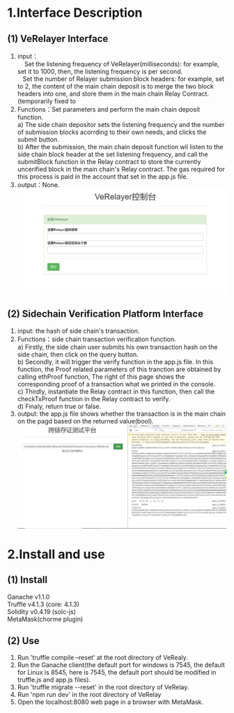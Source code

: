 # 1.Interface Description
## (1) VeRelayer Interface
1)	input：  
&nbsp; &nbsp; Set the listening frequency of VeRelayer(milliseconds): for example, set it to 1000, then, the listening frequency is per second.  
 &nbsp; &nbsp;Set the number of Relayer submission block headers: for example, set to 2, the content of the main chain deposit is to merge the two block headers into one, and store them in the main chain Relay Contract.(temporarily fixed to   
2)	Functions：Set parameters and perform the main chain deposit function.    
a)	The side chain depositor sets the listening frequency and the number of submission blocks acorrding to their own needs, and clicks the submit button.  
b)	After the submission, the main chain deposit function wil listen to the side chain block header at the set listening frequency, and call the submitBlock function in the Relay contract to store the currently uncerified block in the main chain's Relay contract. The gas required for this process is paid in the account that set in the app.js file.  
3)	output：None.  
![](/images/console.jpg)   
## (2) Sidechain Verification Platform Interface
1)	input: the hash of side chain's transaction.   
2)	Functions：side chain transaction verification function.   
a)	Firstly, the side chain user submits his own transaction hash on the side chain, then click on the query button.  
b)	Secondly, it will trigger the verify function in the app.js file. In this function, the Proof related parameters of this tranction are obtained by calling ethProof function, The right of this page shows the corresponding proof of a transaction what we printed in the console.   
c)	 Thirdly, instantiate the Relay contract in this function, then call the checkTxProof function in the Relay contract to verify.    
d)	Finaly, return true or false.    
3)	output: the app.js file shows whether the transaction is in the main chain on the pagd based on the returned value(bool).     
![](/images/test.jpg)  
# 2.Install and use
## (1) Install
Ganache v1.1.0  
Truffle v4.1.3 (core: 4.1.3)  
Solidity v0.4.19 (solc-js)  
MetaMask(chorme plugin)  
## (2) Use
1) Run 'truffle compile –reset' at the root directory of VeRealy.  
2) Run the Ganache client(the default port for windows is 7545, the default for Linux is 8545, here is 7545, the default port should be modified in truffle.js and app.js files).  
3) Run 'truffle migrate --reset' in the root directory of VeRelay.  
4) Run 'npm run dev' in the root directory of VeRelay
5) Open the localhost:8080 web page in a browser with MetaMask.  
